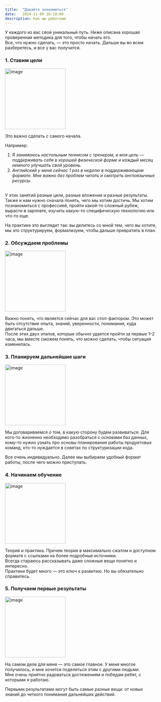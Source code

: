 ```yaml
---
title:  "Давайте знакомиться"
date:   2024-11-09 10:18:00
description: Как мы работаем
---
```


У каждого из вас свой уникальный путь. Ниже описана хорошая проверенная методика для того, чтобы начать его.  
Все, что нужно сделать, — это просто начать. Дальше вы во всем разберетесь, и все у вас получится.

### 1. Ставим цели
<img src="/personal.github.io/assets/images/set_goals.jpg" alt="image" style="width:200px;height:auto;" />

Это важно сделать с самого начала.

Например:
1. <i>Я занимаюсь настольным теннисом с тренером, и моя цель — поддерживать себя в хорошей физической форме и каждый месяц немного улучшать свой уровень.</i>
1. <i>Английский у меня сейчас 1 раз в неделю в поддерживающем формате. Мне важно без проблем читать и смотреть англоязычные ресурсы.</i>

<br />  
У этих занятий разные цели, разные вложения и разные результаты.  
Также и нам нужно сначала понять, чего мы хотим достичь. Мы хотим познакомиться с профессией, пройти какой-то сложный рубеж, вырасти в зарплате, изучить какую-то специфическую технологию или что-то еще.  

На практике это выглядит так: вы делитесь со мной тем, чего вы хотите, мы это структурируем, формализуем, чтобы дальше превратить в план.

### 2. Обсуждаем проблемы
<img src="/personal.github.io/assets/images/discuss_problems.jpg" alt="image" style="width:200px;height:auto;" />

Важно понять, что является сейчас для вас стоп-фактором. Это может быть отсутствие опыта, знаний, уверенности, понимания, куда двигаться дальше.  
После этих двух этапов, которые обычно удается пройти за первые 1–2 часа, мы вместе сможем понять, что можно сделать, чтобы ситуация изменилась.

### 3. Планируем дальнейшие шаги
<img src="/personal.github.io/assets/images/plan_steps.jpg" alt="image" style="width:200px;height:auto;" />

Мы договариваемся о том, в какую сторону будем развиваться. Для кого-то жизненно необходимо разобраться с основами баз данных, кому-то нужно узнать про основы планирования работы продуктовых команд, кто-то нуждается в советах по структуризации кода.  

Все очень индивидуально. Далее мы выбираем удобный формат работы, после чего можно приступать.

### 4. Начинаем обучение
<img src="/personal.github.io/assets/images/study.jpg" alt="image" style="width:200px;height:auto;" />

Теория и практика. Причем теория в максимально сжатом и доступном формате с ссылками на более подробные источники.  
Всегда стараюсь рассказывать даже сложные вещи понятно и интересно.  
Практики будет много — это ключ к развитию. Но вы обязательно справитесь.

### 5. Получаем первые результаты
<img src="/personal.github.io/assets/images/get_goals.jpg" alt="image" style="width:200px;height:auto;" />

На самом деле для меня — это самое главное. У меня многое получилось, и мне хочется поделиться этим с другими людьми.  
Мне очень приятно радоваться достижениям и победам ребят, с которыми я работаю.

Первыми результатами могут быть самые разные вещи: от новых знаний до четкого понимания дальнейших действий. 